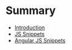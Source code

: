 # Summary

* [Introduction](README.md)
* [JS Snippets](chapter3-typography.md)
* [Angular JS Snippets](chapter2.md)

